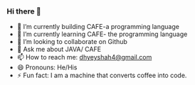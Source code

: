 ### Hi there 👋

<!--
**dhyey-shah/dhyey-shah** is a ✨ _special_ ✨ repository because its `README.md` (this file) appears on your GitHub profile.

Here are some ideas to get you started:

- 🔭 I’m currently working on ...
- 🌱 I’m currently learning ...
- 👯 I’m looking to collaborate on ...
- 🤔 I’m looking for help with ...
- 💬 Ask me about ...
- 📫 How to reach me: ...
- 😄 Pronouns: ...
- ⚡ Fun fact: ...
-->

- 🔭 I’m currently building CAFE-a programming language
- 🌱 I’m currently learning CAFE- the programming language
- 👯 I’m looking to collaborate on Github
- 💬 Ask me about JAVA/ CAFE
- 📫 How to reach me: dhyeyshah4@gmail.com
- 😄 Pronouns: He/His
- ⚡ Fun fact: I am a machine that converts coffee into code.
